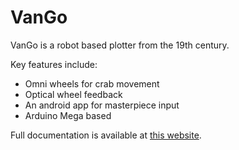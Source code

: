# VanGo

VanGo is a robot based plotter from the 19th century.

Key features include:
 * Omni wheels for crab movement
 * Optical wheel feedback
 * An android app for masterpiece input
 * Arduino Mega based

Full documentation is available at [this website](https://vangocs413.wordpress.com/).
